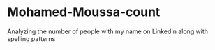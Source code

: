 # Mohamed-Moussa-count
Analyzing the number of people with my name on LinkedIn along with spelling patterns
